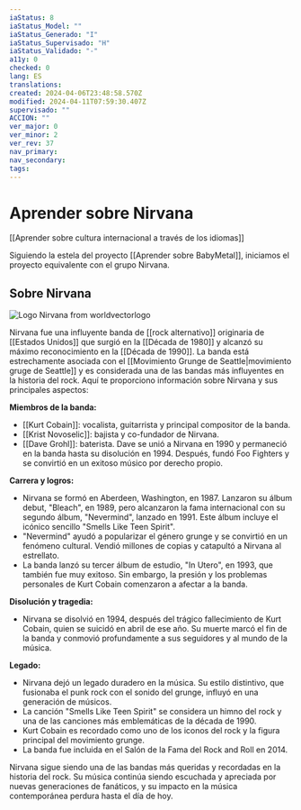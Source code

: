 ```yaml
---
iaStatus: 8
iaStatus_Model: ""
iaStatus_Generado: "I"
iaStatus_Supervisado: "H"
iaStatus_Validado: "-"
a11y: 0
checked: 0
lang: ES
translations: 
created: 2024-04-06T23:48:58.570Z
modified: 2024-04-11T07:59:30.407Z
supervisado: ""
ACCION: ""
ver_major: 0
ver_minor: 2
ver_rev: 37
nav_primary: 
nav_secondary: 
tags:
---
```

# Aprender sobre Nirvana

[[Aprender sobre cultura internacional a través de los idiomas]]

Siguiendo la estela del proyecto [[Aprender sobre BabyMetal]], iniciamos el proyecto equivalente con el grupo Nirvana.

## Sobre Nirvana
![Logo Nirvana from worldvectorlogo](https://cdn.worldvectorlogo.com/logos/nirvana.svg)

Nirvana fue una influyente banda de [[rock alternativo]] originaria de [[Estados Unidos]] que surgió en la [[Década de 1980]] y alcanzó su máximo reconocimiento en la [[Década de 1990]]. La banda está estrechamente asociada con el [[Movimiento Grunge de Seattle|movimiento gruge de Seattle]] y es considerada una de las bandas más influyentes en la historia del rock. Aquí te proporciono información sobre Nirvana y sus principales aspectos:

**Miembros de la banda:**

- [[Kurt Cobain]]: vocalista, guitarrista y principal compositor de la banda.
- [[Krist Novoselic]]: bajista y co-fundador de Nirvana.
- [[Dave Grohl]]: baterista. Dave se unió a Nirvana en 1990 y permaneció en la banda hasta su disolución en 1994. Después, fundó Foo Fighters y se convirtió en un exitoso músico por derecho propio.

**Carrera y logros:**

- Nirvana se formó en Aberdeen, Washington, en 1987. Lanzaron su álbum debut, "Bleach", en 1989, pero alcanzaron la fama internacional con su segundo álbum, "Nevermind", lanzado en 1991. Este álbum incluye el icónico sencillo "Smells Like Teen Spirit".
- "Nevermind" ayudó a popularizar el género grunge y se convirtió en un fenómeno cultural. Vendió millones de copias y catapultó a Nirvana al estrellato.
- La banda lanzó su tercer álbum de estudio, "In Utero", en 1993, que también fue muy exitoso. Sin embargo, la presión y los problemas personales de Kurt Cobain comenzaron a afectar a la banda.

**Disolución y tragedia:**

- Nirvana se disolvió en 1994, después del trágico fallecimiento de Kurt Cobain, quien se suicidó en abril de ese año. Su muerte marcó el fin de la banda y conmovió profundamente a sus seguidores y al mundo de la música.

**Legado:**

- Nirvana dejó un legado duradero en la música. Su estilo distintivo, que fusionaba el punk rock con el sonido del grunge, influyó en una generación de músicos.
- La canción "Smells Like Teen Spirit" se considera un himno del rock y una de las canciones más emblemáticas de la década de 1990.
- Kurt Cobain es recordado como uno de los iconos del rock y la figura principal del movimiento grunge.
- La banda fue incluida en el Salón de la Fama del Rock and Roll en 2014.

Nirvana sigue siendo una de las bandas más queridas y recordadas en la historia del rock. Su música continúa siendo escuchada y apreciada por nuevas generaciones de fanáticos, y su impacto en la música contemporánea perdura hasta el día de hoy.